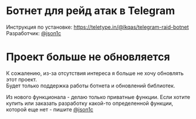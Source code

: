 # Ботнет для рейд атак в Telegram
Инструкция по установке: https://teletype.in/@lkqas/telegram-raid-botnet
<br>
Разработчик: [@json1c](https://t.me/json1c)

# Проект больше не обновляется
К сожалению, из-за отсутствия интереса я больше не хочу обновлять этот проект.
<br>
Будет только поддержка работы ботнета и обновлений библиотек.

Из нового функционала - делаю только приватные функции. Если хотите купить или заказать разработку какой-то определенной функции, которой еще нет - пишите [@json1c](https://t.me/json1c)

